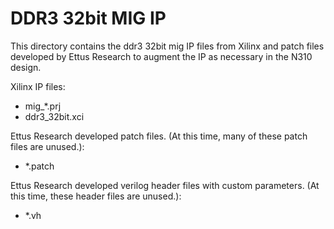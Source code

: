 DDR3 32bit MIG IP
================

This directory contains the ddr3 32bit mig IP files from Xilinx and patch files developed by Ettus Research to augment the IP as necessary in the N310 design. 

Xilinx IP files:
* mig_*.prj
* ddr3_32bit.xci

Ettus Research developed patch files. (At this time, many of these patch files are unused.):
* *.patch

Ettus Research developed verilog header files with custom parameters. (At this time, these header files are unused.):
* *.vh
